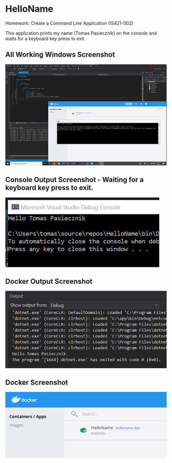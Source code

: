# HelloName
Homework: Create a Command Line Application (IS421-002)

This application prints my name (Tomas Pasiecznik) on the console and waits for a keyboard key press to exit.

## All Working Windows Screenshot
![All Windows Working](/Entire.png)

## Console Output Screenshot - Waiting for a keyboard key press to exit.
![Console](/Console.png)

## Docker Output Screenshot
![Docker Build](/Build.png)

## Docker Screenshot
![Docker](/Docker.png)
